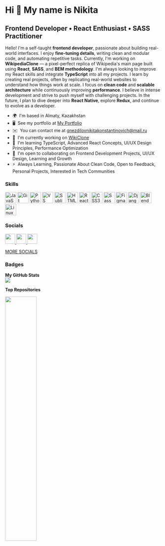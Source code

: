 Hi 👋 My name is Nikita
=======================

Frontend Developer • React Enthusiast • SASS Practitioner
---------------------------------------------------------

Hello! I'm a self-taught **frontend developer**, passionate about building real-world interfaces. I enjoy **fine-tuning details**, writing clean and modular code, and automating repetitive tasks. Currently, I'm working on **WikipediaClone** — a pixel-perfect replica of Wikipedia's main page built using **React**, **SASS**, and **BEM methodology**. I'm always looking to improve my React skills and integrate **TypeScript** into all my projects. I learn by creating real projects, often by replicating real-world websites to understand how things work at scale. I focus on **clean code** and **scalable architecture** while continuously improving **performance**. I believe in intense development and strive to push myself with challenging projects. In the future, I plan to dive deeper into **React Native**, explore **Redux**, and continue to evolve as a developer.

*   🌍  I'm based in Almaty, Kazakhstan
*   🖥️  See my portfolio at [My Portfolio](https://github.com/NikitaGnezdilov/WikipediaClone)
*   ✉️  You can contact me at [gnezdilovnikitakonstantinovich@mail.ru](mailto:gnezdilovnikitakonstantinovich@mail.ru)
*   🚀  I'm currently working on [WikiClone](https://wikipedia-clone-neon.vercel.app/#)
*   🧠  I'm learning TypeScript, Advanced React Concepts, UI/UX Design Principles, Performance Optimization
*   🤝  I'm open to collaborating on Frontend Development Projects, UI/UX Design, Learning and Growth
*   ⚡  Always Learning, Passionate About Clean Code, Open to Feedback, Personal Projects, Interested in Tech Communities

### Skills
<p align="left">
  <a href="https://developer.mozilla.org/en-US/docs/Web/JavaScript" target="_blank" rel="noreferrer"><img src="https://raw.githubusercontent.com/danielcranney/readme-generator/main/public/icons/skills/javascript-colored.svg" width="36" height="36" alt="JavaScript" /></a>
  <a href="https://git-scm.com/" target="_blank" rel="noreferrer"><img src="https://raw.githubusercontent.com/danielcranney/readme-generator/main/public/icons/skills/git-colored.svg" width="36" height="36" alt="Git" /></a>
  <a href="https://www.python.org/" target="_blank" rel="noreferrer"><img src="https://raw.githubusercontent.com/danielcranney/readme-generator/main/public/icons/skills/python-colored.svg" width="36" height="36" alt="Python" /></a>
  <a href="https://code.visualstudio.com/" target="_blank" rel="noreferrer"><img src="https://raw.githubusercontent.com/danielcranney/readme-generator/main/public/icons/skills/visualstudiocode.svg" width="36" height="36" alt="VS Code" /></a>
  <a href="https://www.sublimetext.com/index2" target="_blank" rel="noreferrer"><img src="https://raw.githubusercontent.com/danielcranney/readme-generator/main/public/icons/skills/sublimetext.svg" width="36" height="36" alt="Sublime Text" /></a>
  <a href="https://developer.mozilla.org/en-US/docs/Glossary/HTML5" target="_blank" rel="noreferrer"><img src="https://raw.githubusercontent.com/danielcranney/readme-generator/main/public/icons/skills/html5-colored.svg" width="36" height="36" alt="HTML5" /></a>
  <a href="https://reactjs.org/" target="_blank" rel="noreferrer"><img src="https://raw.githubusercontent.com/danielcranney/readme-generator/main/public/icons/skills/react-colored.svg" width="36" height="36" alt="React" /></a>
  <a href="https://www.w3.org/TR/CSS/#css" target="_blank" rel="noreferrer"><img src="https://raw.githubusercontent.com/danielcranney/readme-generator/main/public/icons/skills/css3-colored.svg" width="36" height="36" alt="CSS3" /></a>
  <a href="https://sass-lang.com/" target="_blank" rel="noreferrer"><img src="https://raw.githubusercontent.com/danielcranney/readme-generator/main/public/icons/skills/sass-colored.svg" width="36" height="36" alt="Sass" /></a>
  <a href="https://www.figma.com/" target="_blank" rel="noreferrer"><img src="https://raw.githubusercontent.com/danielcranney/readme-generator/main/public/icons/skills/figma-colored.svg" width="36" height="36" alt="Figma" /></a>
  <a href="https://www.djangoproject.com/" target="_blank" rel="noreferrer"><img src="https://raw.githubusercontent.com/danielcranney/readme-generator/main/public/icons/skills/django-colored.svg" width="36" height="36" alt="Django" /></a>
  <a href="https://www.blender.org/" target="_blank" rel="noreferrer"><img src="https://raw.githubusercontent.com/danielcranney/readme-generator/main/public/icons/skills/blender-colored.svg" width="36" height="36" alt="Blender" /></a>
  <a href="https://www.linux.org" target="_blank" rel="noreferrer"><img src="https://raw.githubusercontent.com/danielcranney/readme-generator/main/public/icons/skills/linux-colored.svg" width="36" height="36" alt="Linux" /></a>
</p>

### Socials

<p align="left">
  <a href="https://discord.com/users/at_the_device" target="_blank" rel="noreferrer">
    <img src="https://raw.githubusercontent.com/danielcranney/readme-generator/main/public/icons/socials/discord.svg" width="32" height="32" />
  </a>
  <a href="https://www.github.com/NikitaGnezdilov" target="_blank" rel="noreferrer">
    <img src="https://raw.githubusercontent.com/danielcranney/readme-generator/main/public/icons/socials/github.svg" width="32" height="32" />
  </a>
  <a href="http://www.instagram.com/achu_na_nik" target="_blank" rel="noreferrer">
    <img src="https://raw.githubusercontent.com/danielcranney/readme-generator/main/public/icons/socials/instagram.svg" width="32" height="32" />
  </a>
</p>
<p><a href="https://scanned.page/p/67e6a1781d0b2" target="_blank" rel="noreferrer">MORE SOCIALS</a></p>

### Badges

**My GitHub Stats**  
<a href="http://www.github.com/NikitaGnezdilov">
  <img src="https://github-readme-streak-stats.herokuapp.com/?user=NikitaGnezdilov&stroke=ffffff&background=1c1917&ring=0891b2&fire=0891b2&currStreakNum=ffffff&currStreakLabel=0891b2&sideNums=ffffff&sideLabels=ffffff&dates=ffffff&hide_border=true" />
</a>

<b>Top Repositories</b>
<div width="100%" align="center">
  <a href="https://github.com/NikitaGnezdilov/WikipediaClone" align="left">
    <img align="left" width="45%" src="https://github-readme-stats.vercel.app/api/pin/?username=NikitaGnezdilov&repo=WikipediaClone&title_color=0891b2&text_color=ffffff&icon_color=0891b2&bg_color=1c1917&hide_border=true&locale=en" />
  </a>
</div>
